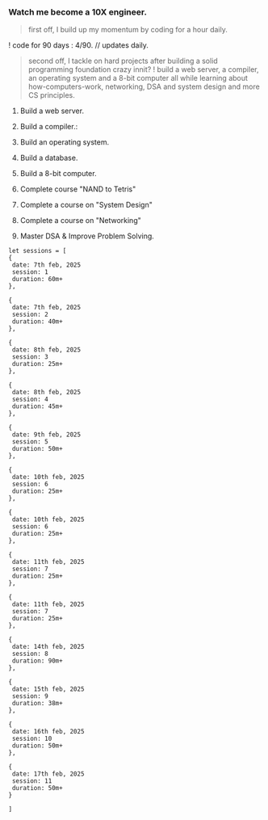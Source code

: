 ### Watch me become a 10X engineer.

> first off, I build up my momentum by coding for a hour daily.

! code for 90 days : 4/90. // updates daily.

> second off, I tackle on hard projects after building a solid programming foundation crazy innit?
! build a web server, a compiler, an operating system and a 8-bit
computer all while learning about how-computers-work, networking, DSA and
system design and more CS principles.

1. Build a web server.
2. Build a compiler.:
3. Build an operating system.
4. Build a database.
5. Build a 8-bit computer.

1. Complete course "NAND to Tetris"
2. Complete a course on "System Design"
3. Complete a course on "Networking"
4. Master DSA & Improve Problem Solving.


```
let sessions = [
{
 date: 7th feb, 2025
 session: 1
 duration: 60m+
},

{
 date: 7th feb, 2025
 session: 2
 duration: 40m+
},

{
 date: 8th feb, 2025
 session: 3
 duration: 25m+
},

{
 date: 8th feb, 2025
 session: 4
 duration: 45m+
},

{
 date: 9th feb, 2025
 session: 5
 duration: 50m+
},

{
 date: 10th feb, 2025
 session: 6
 duration: 25m+
},

{
 date: 10th feb, 2025
 session: 6
 duration: 25m+
},

{
 date: 11th feb, 2025
 session: 7
 duration: 25m+
},

{
 date: 11th feb, 2025
 session: 7
 duration: 25m+
},

{
 date: 14th feb, 2025
 session: 8
 duration: 90m+
},

{
 date: 15th feb, 2025
 session: 9
 duration: 38m+
},

{
 date: 16th feb, 2025
 session: 10
 duration: 50m+
},

{
 date: 17th feb, 2025
 session: 11
 duration: 50m+
}

]
```
